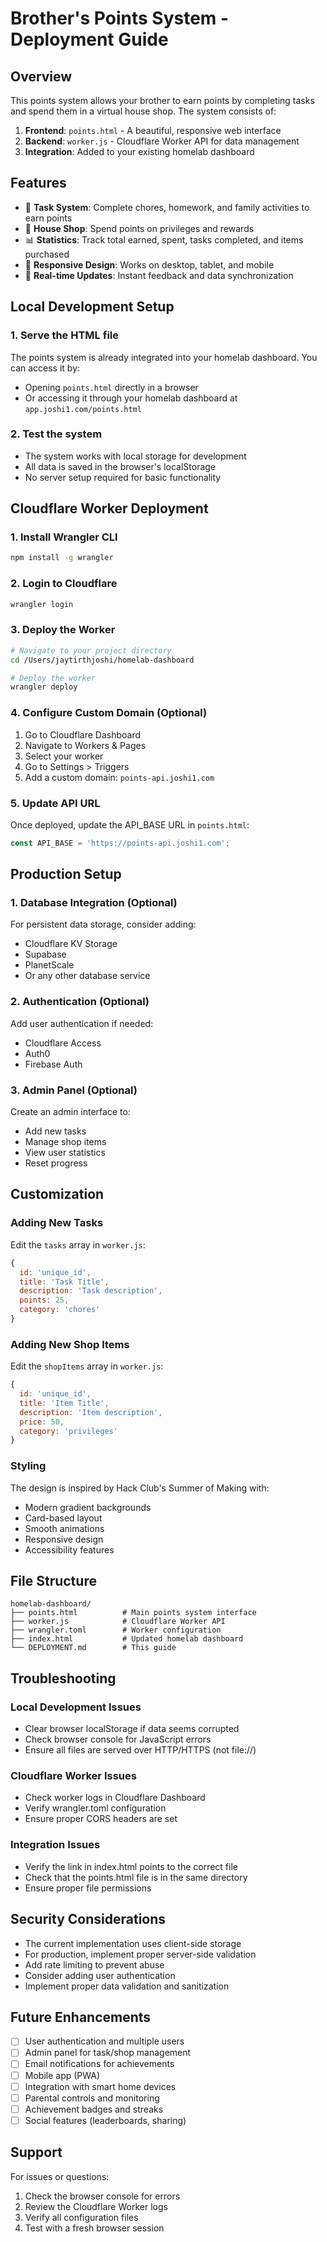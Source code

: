 # Brother's Points System - Deployment Guide

## Overview
This points system allows your brother to earn points by completing tasks and spend them in a virtual house shop. The system consists of:

1. **Frontend**: `points.html` - A beautiful, responsive web interface
2. **Backend**: `worker.js` - Cloudflare Worker API for data management
3. **Integration**: Added to your existing homelab dashboard

## Features
- 🎯 **Task System**: Complete chores, homework, and family activities to earn points
- 🛒 **House Shop**: Spend points on privileges and rewards
- 📊 **Statistics**: Track total earned, spent, tasks completed, and items purchased
- 📱 **Responsive Design**: Works on desktop, tablet, and mobile
- 🔄 **Real-time Updates**: Instant feedback and data synchronization

## Local Development Setup

### 1. Serve the HTML file
The points system is already integrated into your homelab dashboard. You can access it by:

- Opening `points.html` directly in a browser
- Or accessing it through your homelab dashboard at `app.joshi1.com/points.html`

### 2. Test the system
- The system works with local storage for development
- All data is saved in the browser's localStorage
- No server setup required for basic functionality

## Cloudflare Worker Deployment

### 1. Install Wrangler CLI
```bash
npm install -g wrangler
```

### 2. Login to Cloudflare
```bash
wrangler login
```

### 3. Deploy the Worker
```bash
# Navigate to your project directory
cd /Users/jaytirthjoshi/homelab-dashboard

# Deploy the worker
wrangler deploy
```

### 4. Configure Custom Domain (Optional)
1. Go to Cloudflare Dashboard
2. Navigate to Workers & Pages
3. Select your worker
4. Go to Settings > Triggers
5. Add a custom domain: `points-api.joshi1.com`

### 5. Update API URL
Once deployed, update the API_BASE URL in `points.html`:
```javascript
const API_BASE = 'https://points-api.joshi1.com';
```

## Production Setup

### 1. Database Integration (Optional)
For persistent data storage, consider adding:
- Cloudflare KV Storage
- Supabase
- PlanetScale
- Or any other database service

### 2. Authentication (Optional)
Add user authentication if needed:
- Cloudflare Access
- Auth0
- Firebase Auth

### 3. Admin Panel (Optional)
Create an admin interface to:
- Add new tasks
- Manage shop items
- View user statistics
- Reset progress

## Customization

### Adding New Tasks
Edit the `tasks` array in `worker.js`:
```javascript
{
  id: 'unique_id',
  title: 'Task Title',
  description: 'Task description',
  points: 25,
  category: 'chores'
}
```

### Adding New Shop Items
Edit the `shopItems` array in `worker.js`:
```javascript
{
  id: 'unique_id',
  title: 'Item Title',
  description: 'Item description',
  price: 50,
  category: 'privileges'
}
```

### Styling
The design is inspired by Hack Club's Summer of Making with:
- Modern gradient backgrounds
- Card-based layout
- Smooth animations
- Responsive design
- Accessibility features

## File Structure
```
homelab-dashboard/
├── points.html          # Main points system interface
├── worker.js            # Cloudflare Worker API
├── wrangler.toml        # Worker configuration
├── index.html           # Updated homelab dashboard
└── DEPLOYMENT.md        # This guide
```

## Troubleshooting

### Local Development Issues
- Clear browser localStorage if data seems corrupted
- Check browser console for JavaScript errors
- Ensure all files are served over HTTP/HTTPS (not file://)

### Cloudflare Worker Issues
- Check worker logs in Cloudflare Dashboard
- Verify wrangler.toml configuration
- Ensure proper CORS headers are set

### Integration Issues
- Verify the link in index.html points to the correct file
- Check that the points.html file is in the same directory
- Ensure proper file permissions

## Security Considerations
- The current implementation uses client-side storage
- For production, implement proper server-side validation
- Add rate limiting to prevent abuse
- Consider adding user authentication
- Implement proper data validation and sanitization

## Future Enhancements
- [ ] User authentication and multiple users
- [ ] Admin panel for task/shop management
- [ ] Email notifications for achievements
- [ ] Mobile app (PWA)
- [ ] Integration with smart home devices
- [ ] Parental controls and monitoring
- [ ] Achievement badges and streaks
- [ ] Social features (leaderboards, sharing)

## Support
For issues or questions:
1. Check the browser console for errors
2. Review the Cloudflare Worker logs
3. Verify all configuration files
4. Test with a fresh browser session
